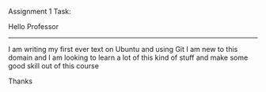 Assignment 1 Task:

Hello Professor 

***************

I am writing my first ever text on Ubuntu and using Git
I am new to this domain and I am looking to learn a lot of this kind of stuff and make some good skill out of this course

Thanks
 
